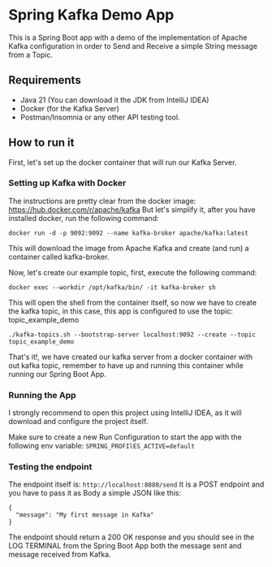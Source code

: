 # Spring Kafka Demo App

This is a Spring Boot app with a demo of the implementation of Apache Kafka configuration in order to Send and Receive a simple String message from a Topic.

## Requirements
- Java 21 (You can download it the JDK from IntelliJ IDEA)
- Docker (for the Kafka Server)
- Postman/Insomnia or any other API testing tool.

## How to run it
First, let's set up the docker container that will run our Kafka Server.

### Setting up Kafka with Docker
The instructions are pretty clear from the docker image: https://hub.docker.com/r/apache/kafka
But let's simplify it, after you have installed docker, run the following command:

```
docker run -d -p 9092:9092 --name kafka-broker apache/kafka:latest
```

This will download the image from Apache Kafka and create (and run) a container called kafka-broker.

Now, let's create our example topic, first, execute the following command:

```
docker exec --workdir /opt/kafka/bin/ -it kafka-broker sh
```

This will open the shell from the container itself, so now we have to create the kafka topic, in this case, this app is configured to use the topic: topic_example_demo

```
./kafka-topics.sh --bootstrap-server localhost:9092 --create --topic topic_example_demo
```

That's it!, we have created our kafka server from a docker container with out kafka topic, remember to have up and running this container while running our Spring Boot App.

### Running the App
I strongly recommend to open this project using IntelliJ IDEA, as it will download and configure the project itself.

Make sure to create a new Run Configuration to start the app with the following env variable: `SPRING_PROFIlES_ACTIVE=default`

### Testing the endpoint
The endpoint itself is: `http://localhost:8080/send`
It is a POST endpoint and you have to pass it as Body a simple JSON like this:

```
{
  "message": "My first message in Kafka"
}
```

The endpoint should return a 200 OK response and you should see in the LOG TERMINAL from the Spring Boot App both the message sent and message received from Kafka.
